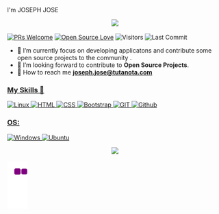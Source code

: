 


 I'm JOSEPH JOSE
<p align="center">
  <a href="https://github.com/DenverCoder1/readme-typing-svg"><img src="https://readme-typing-svg.herokuapp.com/?lines=Open+Source+Contributor;Fullstack+Developer;FOSS+Enthusiast;&center=true&width=380&height=45"></a>
</p>

[![PRs Welcome](https://img.shields.io/badge/PRs-welcome-brightgreen.svg?style=flat&logo=github)](https://github.com/josephjosedev)
[![Open Source Love](https://badges.frapsoft.com/os/v2/open-source.svg?v=103)](https://github.com/josephjosedev)
<img alt="Visitors" src="https://komarev.com/ghpvc/?username=josephjosedev&style=flat&labelColor=black&logo=github&label=PROFILE+VIEWS&color=29bf12"/>
<img alt="Last Commit" src="https://img.shields.io/github/last-commit/josephjosedev/josephjosedev?logo=markdown&label=LAST+UPDATE&color=29bf12&style=flat">


- 🔭 I’m currently focus on developing applicatons and contribute some open source projects to the community .
- :space_invader: I’m looking forward to contribute to **Open Source Projects**.
-  :email:  How to reach me **joseph.jose@tutanota.com**


<p align="center">
<a href="https://github.com/anuraghazra/github-readme-stats">
</p>

### My Skills 🚀

![Linux](https://img.shields.io/badge/linux-%FCC624.svg?style=for-the-badge&logo=linux&logoColor=black&color=FCC624)
![HTML](https://img.shields.io/badge/html5-%3776AB.svg?style=for-the-badge&logo=html5&logoColor=white&color=E34F26)
![CSS](https://img.shields.io/badge/css3-%1572B6.svg?style=for-the-badge&logo=css3&logoColor=white&color=1572B6)
![Bootstrap](https://img.shields.io/badge/bootstrap-%3776AB.svg?style=for-the-badge&logo=bootstrap&logoColor=white&color=563D7C)
![GIT](https://img.shields.io/badge/git-%3776AB.svg?style=for-the-badge&logo=git&logoColor=white&color=F05032)
![Github](https://img.shields.io/badge/GITHUB-181717.svg?&style=for-the-badge&logo=github&logoColor=white)







### OS:

![Windows](https://img.shields.io/badge/windows-0078D6?logo=windows&logoColor=white&style=for-the-badge)
![Ubuntu](https://img.shields.io/badge/ubuntu-E95420?logo=ubuntu&logoColor=white&style=for-the-badge)




<p align="center"><img width="50%" src="https://github-readme-stats.vercel.app/api?username=josephjosedev&show_icons=true" /></p>


 ![snakegif](https://github.com/josephjosedev/josephjosedev/blob/output/github-contribution-grid-snake.gif)



